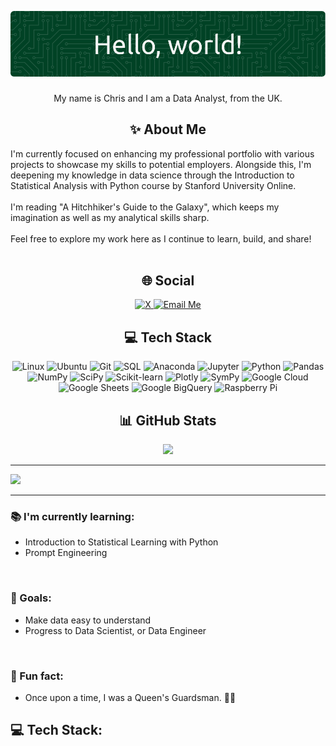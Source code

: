 ![Header](github-header-image.png)


###

<p align="center">My name is Chris and I am a Data Analyst, from the UK.</p>

###

<h2 align="center">✨ About Me</h2>

I'm currently focused on enhancing my professional portfolio with various projects to showcase my skills to potential employers. Alongside this, I'm deepening my knowledge in data science through the Introduction to Statistical Analysis with Python course by Stanford University Online.
<br><br>
I'm reading "A Hitchhiker's Guide to the Galaxy", which keeps my imagination as well as my analytical skills sharp.
<br><br>
Feel free to explore my work here as I continue to learn, build, and share!<br><br>


<h2 align="center">🌐 Social</h2>

<div align="center">
  <a href="https://x.com/cnhannon" target="_blank">
    <img src="https://img.shields.io/badge/cnhannon-black?style=for-the-badge&logo=x&logoColor=white" alt="X">
  </a>
  <a href="mailto:chris.n.hannon@gmail.com">
    <img src="https://img.shields.io/badge/chris.n.hannon%40gmail.com-%23EA4335?style=for-the-badge&logo=gmail&logoColor=white" alt="Email Me">
  </a>
</div>

<h2 align="center">💻 Tech Stack</h2>

<div align="center">
  <img src="https://img.shields.io/badge/LINUX-%23F5BB3B?style=for-the-badge&logo=linux&logoColor=black" alt="Linux">
  <img src="https://img.shields.io/badge/UBUNTU-%23185ABC?style=for-the-badge&logo=ubuntu&logoColor=white&labelColor=%23E75420&color=%23262626" alt="Ubuntu">
  <img src="https://img.shields.io/badge/GIT-%23433A33?style=for-the-badge&logo=git" alt="Git">
  <img src="https://img.shields.io/badge/SQL-%23F05522?style=for-the-badge" alt="SQL">
  <img src="https://img.shields.io/badge/ANACONDA-%230A444D?style=for-the-badge&logo=anaconda&logoColor=%2343B049" alt="Anaconda">
  <img src="https://img.shields.io/badge/JUPYTER-%23969698?style=for-the-badge&logo=jupyter&logoColor=%23E46E2E" alt="Jupyter">
  <img src="https://img.shields.io/badge/PYTHON-%233776AB?style=for-the-badge&logo=python&logoColor=yellow" alt="Python">
  <img src="https://img.shields.io/badge/PANDAS-%23130654?style=for-the-badge&logo=pandas&logoColor=white" alt="Pandas">
  <img src="https://img.shields.io/badge/NUMPY-%23130654?style=for-the-badge&logo=numpy&logoColor=%234DABCF&color=%23222832" alt="NumPy">
  <img src="https://img.shields.io/badge/SCIPY-%23013243?style=for-the-badge&logo=scipy&logoColor=%23003786&labelColor=white" alt="SciPy">
  <img src="https://img.shields.io/badge/SCIKIT--LEARN-%23F5BB3B?style=for-the-badge&logo=scikitlearn&labelColor=%23187399&color=%2314181E" alt="Scikit-learn">
  <img src="https://img.shields.io/badge/PLOTLY-%23242A44?style=for-the-badge&logo=plotly&labelColor=%23242A44" alt="Plotly">
  <img src="https://img.shields.io/badge/SYMPY-%233B5526?style=for-the-badge&logo=sympy&logoColor=%2381B953" alt="SymPy">
  <img src="https://img.shields.io/badge/GoogleCloud-%234285F4.svg?style=for-the-badge&logo=google-cloud&logoColor=white" alt="Google Cloud">
  <img src="https://img.shields.io/badge/GOOGLE%20SHEETS-white?style=for-the-badge&logo=googlesheets&logoColor=%2339A75A" alt="Google Sheets">
  <img src="https://img.shields.io/badge/GOOGLE%20BIGQUERY-%23185ABC?style=for-the-badge&logo=googlebigquery&logoColor=white" alt="Google BigQuery">
  <img src="https://img.shields.io/badge/-Raspberry_Pi-C51A4A?style=for-the-badge&logo=Raspberry-Pi" alt="Raspberry Pi">
</div>


<h2 align="center">📊 GitHub Stats</h2>

<div align="center">
  <img src="https://github-readme-stats.vercel.app/api/top-langs/?username=cnhannon&theme=dark&hide_border=false&include_all_commits=false&count_private=false&layout=compact">
</div>

---

[![](https://visitcount.itsvg.in/api?id=cnhannon&icon=0&color=0)](https://visitcount.itsvg.in)

---

###

<p align="left">
  <h3>📚 I'm currently learning:</h3>
  <ul>
    <li>Introduction to Statistical Learning with Python</li>
    <li>Prompt Engineering</li>
  </ul>
  <br>
  <h3>🎯 Goals:</h3>
  <ul>
    <li>Make data easy to understand</li>
    <li>Progress to Data Scientist, or Data Engineer</li>
  </ul>
  <br>
  <h3>🎲 Fun fact:</h3>
  <ul>
    <li>Once upon a time, I was a Queen's Guardsman. 💂‍♂️</li>
  </ul>
</p>

<h2 align="left">💻 Tech Stack:</h2>

###
